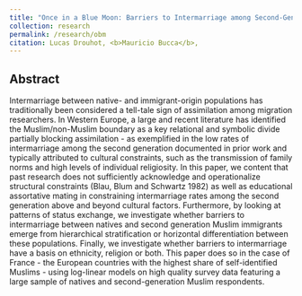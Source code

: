```yaml
---
title: "Once in a Blue Moon: Barriers to Intermarriage among Second-Generation Muslims in France"
collection: research
permalink: /research/obm
citation: Lucas Drouhot, <b>Mauricio Bucca</b>,
---
```



## Abstract

Intermarriage between native- and immigrant-origin populations has traditionally been considered a tell-tale sign of assimilation among migration researchers. In Western Europe, a large and recent literature has identified the Muslim/non-Muslim boundary as a key relational and symbolic divide partially blocking assimilation - as exemplified in the low rates of intermarriage among the second generation documented in prior work and typically attributed to cultural constraints, such as the transmission of family norms and high levels of individual religiosity. In this paper, we content that past research does not sufficiently acknowledge and operationalize structural constraints (Blau, Blum and Schwartz 1982) as well as educational assortative mating in constraining intermarriage rates among the second generation above and beyond cultural factors. Furthermore, by looking at patterns of status exchange, we investigate whether barriers to intermarriage between natives and second generation Muslim immigrants emerge from hierarchical stratification or horizontal differentiation between these populations. Finally, we investigate whether barriers to intermarriage have a basis on ethnicity, religion or both. This paper does so in the case of France - the European countries with the highest share of self-identified Muslims - using log-linear models on high quality survey data featuring a large sample of natives and second-generation Muslim respondents.
